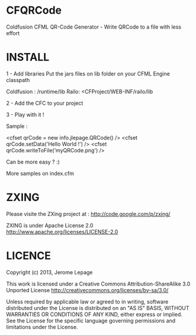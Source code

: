 CFQRCode
========

Coldfusion CFML QR-Code Generator - Write QRCode to a file with less effort

INSTALL
========

1 - Add libraries 
Put the jars files on lib folder on your CFML Engine classpath

Coldfusion : <CFPATH>/runtime/lib
Railo: <CFProject/WEB-INF/railo/lib

2 - Add the CFC to your project

3 - Play with it !

Sample :

<cfset qrCode = new info.jlepage.QRCode() />
<cfset qrCode.setData('Hello World !') />
<cfset qrCode.writeToFile('myQRCode.png') />

Can be more easy ? :)

More samples on index.cfm


ZXING
========

Please visite the ZXing project at : 
http://code.google.com/p/zxing/

ZXING is under Apache License 2.0
http://www.apache.org/licenses/LICENSE-2.0


LICENCE
========

Copyright (c) 2013, Jerome Lepage 

This work is licensed under a Creative Commons Attribution-ShareAlike 3.0 Unported License
http://creativecommons.org/licenses/by-sa/3.0/

Unless required by applicable law or agreed to in writing, software
distributed under the License is distributed on an "AS IS" BASIS,
WITHOUT WARRANTIES OR CONDITIONS OF ANY KIND, either express or implied.
See the License for the specific language governing permissions and
limitations under the License.